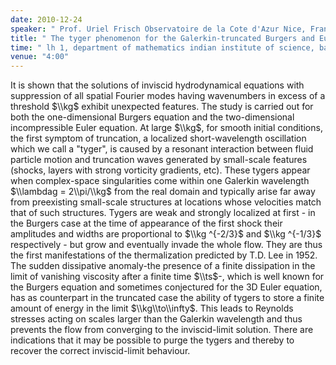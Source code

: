 ```yaml
---
date: 2010-12-24
speaker: " Prof. Uriel Frisch Observatoire de la Cote d'Azur Nice, France"
title: " The tyger phenomenon for the Galerkin-truncated Burgers and Euler equations"
time: " lh 1, department of mathematics indian institute of science, bangalore" 
venue: "4:00"
---
```

It is shown that the solutions of inviscid hydrodynamical equations with
suppression of all spatial Fourier modes having wavenumbers in excess of a
threshold $\\kg$ exhibit unexpected features. The study is carried out for
both the one-dimensional Burgers equation and the two-dimensional
incompressible Euler equation. At large $\\kg$, for smooth initial
conditions, the first symptom of truncation, a localized short-wavelength
oscillation which we call a "tyger", is caused by a resonant interaction
between fluid particle motion and truncation waves generated by
small-scale features (shocks, layers with strong vorticity gradients,
etc). These tygers appear when complex-space singularities come within one
Galerkin wavelength
$\\lambdag = 2\\pi/\\kg$ from the real domain and typically arise far away
from preexisting small-scale structures at locations whose velocities
match that of such structures. Tygers are weak and strongly localized at
first - in the Burgers case at the time of appearance of the first shock
their amplitudes and widths are proportional to $\\kg ^{-2/3}$ and $\\kg
^{-1/3}$ respectively - but grow and eventually invade the whole flow.
They are thus the first manifestations of the thermalization predicted by
T.D. Lee in 1952.  The sudden dissipative anomaly-the presence of a finite
dissipation in the limit of vanishing viscosity after a finite time
$\\ts$-, which is well known for the Burgers equation and sometimes
conjectured for the 3D Euler equation, has as counterpart in the truncated
case the ability of tygers to store a finite amount of energy in the limit
$\\kg\\to\\infty$. This leads to Reynolds stresses acting on scales larger
than the Galerkin wavelength and thus prevents the flow from converging to
the inviscid-limit solution. There are indications that it may be possible
to purge the tygers and thereby to recover the correct inviscid-limit
behaviour.

